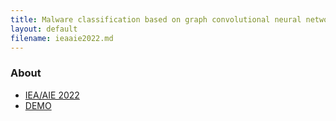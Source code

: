 ```yaml
---
title: Malware classification based on graph convolutional neural networks and static call graph features
layout: default
filename: ieaaie2022.md
---
```


<link rel="stylesheet" href="./style.css" />

<link rel="stylesheet" href="https://maxcdn.bootstrapcdn.com/bootstrap/4.0.0/css/bootstrap.min.css" integrity="sha384-Gn5384xqQ1aoWXA+058RXPxPg6fy4IWvTNh0E263XmFcJlSAwiGgFAW/dAiS6JXm" crossorigin="anonymous">


### About

* <a href="https://ieaaie2022.wordpress.com/" target="blank">IEA/AIE 2022</a>
* <a href="./ieaaie2022.pdf" target="_blank">DEMO</a>



